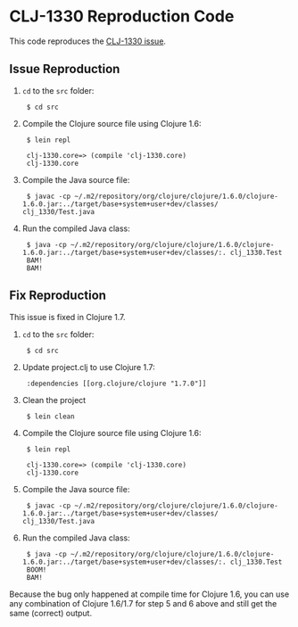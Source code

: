 # CLJ-1330 Reproduction Code

This code reproduces the [CLJ-1330 issue](http://dev.clojure.org/jira/browse/CLJ-1330").

## Issue Reproduction

1. `cd` to the `src` folder:

        $ cd src

2. Compile the Clojure source file using Clojure 1.6:

        $ lein repl

        clj-1330.core=> (compile 'clj-1330.core)
        clj-1330.core

3. Compile the Java source file:

        $ javac -cp ~/.m2/repository/org/clojure/clojure/1.6.0/clojure-1.6.0.jar:../target/base+system+user+dev/classes/ clj_1330/Test.java

4. Run the compiled Java class:

        $ java -cp ~/.m2/repository/org/clojure/clojure/1.6.0/clojure-1.6.0.jar:../target/base+system+user+dev/classes/:. clj_1330.Test
        BAM!
        BAM!

## Fix Reproduction

This issue is fixed in Clojure 1.7.

1. `cd` to the `src` folder:

        $ cd src

2. Update project.clj to use Clojure 1.7:

        :dependencies [[org.clojure/clojure "1.7.0"]]

3. Clean the project

        $ lein clean

4. Compile the Clojure source file using Clojure 1.6:

        $ lein repl

        clj-1330.core=> (compile 'clj-1330.core)
        clj-1330.core

5. Compile the Java source file:

        $ javac -cp ~/.m2/repository/org/clojure/clojure/1.6.0/clojure-1.6.0.jar:../target/base+system+user+dev/classes/ clj_1330/Test.java

6. Run the compiled Java class:

        $ java -cp ~/.m2/repository/org/clojure/clojure/1.6.0/clojure-1.6.0.jar:../target/base+system+user+dev/classes/:. clj_1330.Test
        BOOM!
        BAM!

Because the bug only happened at compile time for Clojure 1.6, you can use any
combination of Clojure 1.6/1.7 for step 5 and 6 above and still get the same
(correct) output.
